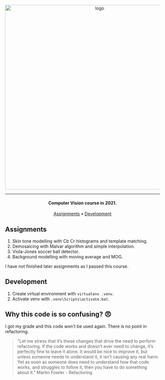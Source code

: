 <p align="center">
    <img src="https://i.imgur.com/6Skxv2j.jpg" width="600px" alt="logo"/>
</p>

***

<h4 align="center">Computer Vision course in 2021.</h4>

<p align="center">
  <a href="#assignments">Assignments</a> •
  <a href="#development">Development</a>
</p>

## Assignments

1. Skin tone modelling with Cb Cr histograms and template matching.
2. Demosaicing with Malvar algorithm and simple interpolation.
3. Viola-Jones soccer ball detector.
4. Background modelling with moving average and MOG. 

I have not finished later assignments as I passed this course.

## Development

1. Create virtual environment with `virtualenv .venv`.
2. Activate venv with `.venv\Scripts\activate.bat`.

## Why this code is so confusing? :angry:

I got my grade and this code won't be used again. There is no point in refactoring.

> "Let me stress that it’s these changes that drive the need to perform refactoring. If the code works and doesn’t ever need to change, it’s perfectly fine to leave it alone. It would be nice to improve it, but unless someone needs to understand it, it isn’t causing any real harm. Yet as soon as someone does need to understand how that code works, and struggles to follow it, then you have to do something about it." Martin Fowler - Refactoring